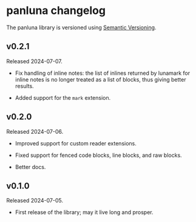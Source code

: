 # panluna changelog

The panluna library is versioned using [Semantic Versioning][].

[Semantic Versioning]: https://semver.org/

## v0.2.1

Released 2024-07-07.

- Fix handling of inline notes: the list of inlines returned by
  lunamark for inline notes is no longer treated as a list of
  blocks, thus giving better results.

- Added support for the `mark` extension.

## v0.2.0

Released 2024-07-06.

- Improved support for custom reader extensions.

- Fixed support for fenced code blocks, line blocks, and raw
  blocks.

- Better docs.

## v0.1.0

Released 2024-07-05.

- First release of the library; may it live long and prosper.

